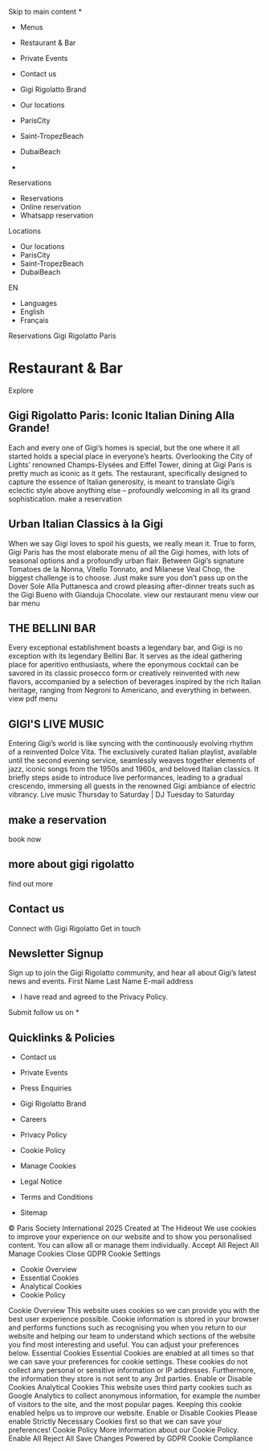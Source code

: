 Skip to main content
  * 

  * Menus
  * Restaurant & Bar
  * Private Events
  * Contact us
  * Gigi Rigolatto Brand


  * Our locations
  * ParisCity
  * Saint-TropezBeach
  * DubaiBeach


  * 

Reservations
  * Reservations
  * Online reservation
  * Whatsapp reservation


Locations
  * Our locations
  * ParisCity
  * Saint-TropezBeach
  * DubaiBeach


EN
  * Languages
  * English
  * Français


Reservations
Gigi Rigolatto Paris
# Restaurant & Bar
Explore
## Gigi Rigolatto Paris: Iconic Italian Dining Alla Grande!
Each and every one of Gigi’s homes is special, but the one where it all started holds a special place in everyone’s hearts. Overlooking the City of Lights’ renowned Champs-Elysées and Eiffel Tower, dining at Gigi Paris is pretty much as iconic as it gets. The restaurant, specifically designed to capture the essence of Italian generosity, is meant to translate Gigi’s eclectic style above anything else – profoundly welcoming in all its grand sophistication.
make a reservation
## Urban Italian Classics à la Gigi 
When we say Gigi loves to spoil his guests, we really mean it. True to form, Gigi Paris has the most elaborate menu of all the Gigi homes, with lots of seasonal options and a profoundly urban flair. Between Gigi’s signature Tomatoes de la Nonna, Vitello Tonnato, and Milanese Veal Chop, the biggest challenge is to choose. Just make sure you don’t pass up on the Dover Sole Alla Puttanesca and crowd pleasing after-dinner treats such as the Gigi Bueno with Gianduja Chocolate.
view our restaurant menu
view our bar menu
## THE BELLINI BAR
Every exceptional establishment boasts a legendary bar, and Gigi is no exception with its legendary Bellini Bar. It serves as the ideal gathering place for aperitivo enthusiasts, where the eponymous cocktail can be savored in its classic prosecco form or creatively reinvented with new flavors, accompanied by a selection of beverages inspired by the rich Italian heritage, ranging from Negroni to Americano, and everything in between.
view pdf menu
## GIGI'S LIVE MUSIC
Entering Gigi’s world is like syncing with the continuously evolving rhythm of a reinvented Dolce Vita. The exclusively curated Italian playlist, available until the second evening service, seamlessly weaves together elements of jazz, iconic songs from the 1950s and 1960s, and beloved Italian classics. It briefly steps aside to introduce live performances, leading to a gradual crescendo, immersing all guests in the renowned Gigi ambiance of electric vibrancy. 
Live music Thursday to Saturday | DJ Tuesday to Saturday
## make a reservation
book now
## more about gigi rigolatto
find out more
## Contact us
Connect with Gigi Rigolatto
Get in touch
## Newsletter Signup
Sign up to join the Gigi Rigolatto community, and hear all about Gigi’s latest news and events. 
First Name
Last Name
E-mail address
  * I have read and agreed to the Privacy Policy.


Submit
follow us on
  * 

## Quicklinks & Policies
  * Contact us
  * Private Events
  * Press Enquiries
  * Gigi Rigolatto Brand
  * Careers


  * Privacy Policy
  * Cookie Policy
  * Manage Cookies
  * Legal Notice
  * Terms and Conditions
  * Sitemap


© Paris Society International 2025 Created at The Hideout
We use cookies to improve your experience on our website and to show you personalised content. You can allow all or manage them individually.
Accept All Reject All Manage Cookies
Close GDPR Cookie Settings
  * Cookie Overview
  * Essential Cookies
  * Analytical Cookies
  * Cookie Policy


Cookie Overview
This website uses cookies so we can provide you with the best user experience possible. Cookie information is stored in your browser and performs functions such as recognising you when you return to our website and helping our team to understand which sections of the website you find most interesting and useful. You can adjust your preferences below.
Essential Cookies
Essential Cookies are enabled at all times so that we can save your preferences for cookie settings. These cookies do not collect any personal or sensitive information or IP addresses. Furthermore, the information they store is not sent to any 3rd parties.
Enable or Disable Cookies
Analytical Cookies
This website uses third party cookies such as Google Analytics to collect anonymous information, for example the number of visitors to the site, and the most popular pages. Keeping this cookie enabled helps us to improve our website.
Enable or Disable Cookies
Please enable Strictly Necessary Cookies first so that we can save your preferences!
Cookie Policy
More information about our Cookie Policy.
Enable All Reject All Save Changes
Powered by GDPR Cookie Compliance
